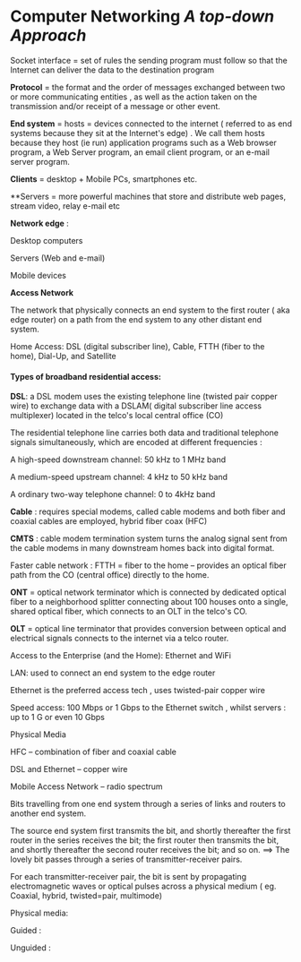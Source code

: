 # Computer Networking *A top-down Approach*



Socket interface = set of rules the sending program must follow so that the Internet can deliver the data to the destination program 

 

**Protocol** = the format and the order of messages exchanged between two or more communicating entities , as well as the action taken on the transmission and/or receipt of a message or other event. 

 

 
**End system** = hosts = devices connected to the internet ( referred to as end systems because they sit at the Internet's edge) . We call them hosts because they host (ie run) application programs such as a Web browser program, a Web Server program, an email client program, or an e-mail server program. 

 

**Clients** = desktop + Mobile PCs, smartphones etc. 

**Servers = more powerful machines that store and distribute web pages, stream video, relay e-mail etc 

 

**Network edge** :  

Desktop computers 

Servers (Web and e-mail) 

Mobile devices 

 

 

**Access Network**  

The network that physically connects an end system to the first router ( aka edge router) on a path from the end system to any other distant end system.  

 

Home Access: DSL (digital subscriber line), Cable, FTTH (fiber to the home), Dial-Up, and Satellite 

 

#### Types of broadband residential access: 

**DSL**: a DSL modem uses the existing telephone line (twisted pair copper wire) to exchange data with a DSLAM( digital subscriber line access multiplexer) located in the telco's local central office (CO) 

The residential telephone line carries both data and traditional telephone signals simultaneously, which are encoded at different frequencies :  

 

A high-speed downstream channel: 50 kHz to 1 MHz band 

A medium-speed upstream channel: 4 kHz to 50 kHz band 

A ordinary two-way telephone channel: 0 to  4kHz band 

 

 

**Cable** : requires special modems, called cable modems and both fiber and coaxial cables are employed, hybrid fiber coax (HFC) 

**CMTS** : cable modem termination system turns the analog signal sent from the cable modems in many downstream homes back into digital format. 

Faster cable network : FTTH = fiber to the home – provides an optical fiber path from the CO (central office) directly to the home. 

**ONT** = optical network terminator which is connected by dedicated optical fiber to a neighborhood splitter connecting about 100 houses onto a single, shared optical fiber, which connects to an OLT  in the telco's CO. 

**OLT** = optical line terminator that provides conversion between optical and electrical signals connects to the internet via a telco router. 

 

Access to the Enterprise (and the Home): Ethernet and WiFi 

 

LAN: used to connect an end system to the edge router  

Ethernet is the preferred access tech , uses twisted-pair copper wire  

Speed access: 100 Mbps or 1 Gbps to the Ethernet switch , whilst servers : up to 1 G or even 10 Gbps 

 

Physical Media 

 

HFC – combination of fiber and coaxial cable 

DSL and Ethernet – copper wire 

Mobile Access Network – radio spectrum 

 

Bits travelling from one end system through a series of links and routers to another end system. 

The source end system first transmits the bit, and shortly thereafter the first router in the series receives the bit; the first router then transmits the bit, and shortly thereafter the second router receives the bit; and so on. ==> The lovely bit passes through a series of transmitter-receiver pairs.  

For each transmitter-receiver pair, the bit is sent by propagating electromagnetic waves or optical pulses across a physical medium ( eg. Coaxial, hybrid, twisted=pair, multimode) 

 

Physical media:  

Guided : 

Unguided :  

 
